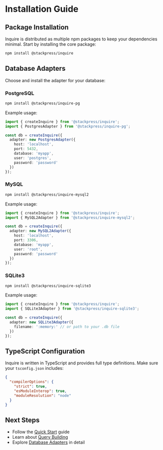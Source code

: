 # Installation Guide

## Package Installation

Inquire is distributed as multiple npm packages to keep your dependencies minimal. Start by installing the core package:

```bash
npm install @stackpress/inquire
```

## Database Adapters

Choose and install the adapter for your database:

### PostgreSQL

```bash
npm install @stackpress/inquire-pg
```

Example usage:
```typescript
import { createInquire } from '@stackpress/inquire';
import { PostgresAdapter } from '@stackpress/inquire-pg';

const db = createInquire({
  adapter: new PostgresAdapter({
    host: 'localhost',
    port: 5432,
    database: 'myapp',
    user: 'postgres',
    password: 'password'
  })
});
```

### MySQL

```bash
npm install @stackpress/inquire-mysql2
```

Example usage:
```typescript
import { createInquire } from '@stackpress/inquire';
import { MySQL2Adapter } from '@stackpress/inquire-mysql2';

const db = createInquire({
  adapter: new MySQL2Adapter({
    host: 'localhost',
    port: 3306,
    database: 'myapp',
    user: 'root',
    password: 'password'
  })
});
```

### SQLite3

```bash
npm install @stackpress/inquire-sqlite3
```

Example usage:
```typescript
import { createInquire } from '@stackpress/inquire';
import { SQLite3Adapter } from '@stackpress/inquire-sqlite3';

const db = createInquire({
  adapter: new SQLite3Adapter({
    filename: ':memory:' // or path to your .db file
  })
});
```

## TypeScript Configuration

Inquire is written in TypeScript and provides full type definitions. Make sure your `tsconfig.json` includes:

```json
{
  "compilerOptions": {
    "strict": true,
    "esModuleInterop": true,
    "moduleResolution": "node"
  }
}
```

## Next Steps

- Follow the [Quick Start](/guide/quick-start) guide
- Learn about [Query Building](/guide/query-building)
- Explore [Database Adapters](/guide/adapters) in detail
